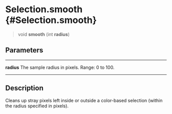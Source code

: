 Selection.smooth {#Selection.smooth}
================

> void **smooth** (int **radius**)

Parameters
----------

  ------------ -----------------------------------------------
  **radius**   The sample radius in pixels. Range: 0 to 100.
  ------------ -----------------------------------------------

Description
-----------

Cleans up stray pixels left inside or outside a color-based selection
(within the radius specified in pixels).
